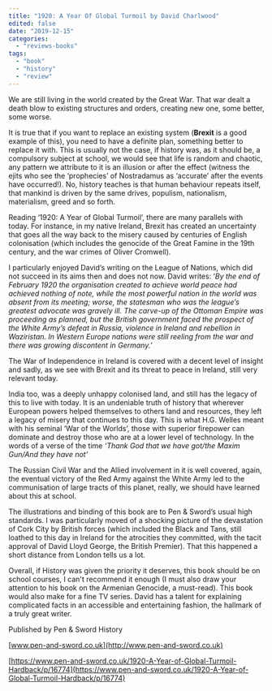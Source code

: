 ```yaml
---
title: "1920: A Year Of Global Turmoil by David Charlwood"
edited: false
date: "2019-12-15"
categories:
  - "reviews-books"
tags:
  - "book"
  - "history"
  - "review"
---
```


We are still living in the world created by the Great War. That war dealt a death blow to existing structures and orders, creating new one, some better, some worse.

It is true that if you want to replace an existing system (**Brexit** is a good example of this), you need to have a definite plan, something better to replace it with. This is usually not the case, if history was, as it should be, a compulsory subject at school, we would see that life is random and chaotic, any pattern we attribute to it is an illusion or after the effect (witness the ejits who see the ‘prophecies’ of Nostradamus as ‘accurate’ after the events have occurred!). No, history teaches is that human behaviour repeats itself, that mankind is driven by the same drives, populism, nationalism, materialism, greed and so forth.

Reading ‘1920: A Year of Global Turmoil’, there are many parallels with today. For instance, in my native Ireland, Brexit has created an uncertainty that goes all the way back to the misery caused by centuries of English colonisation (which includes the genocide of the Great Famine in the 19th century, and the war crimes of Oliver Cromwell).

I particularly enjoyed David’s writing on the League of Nations, which did not succeed in its aims then and does not now. David writes: ‘_By the end of February 1920 the organisation created to achieve world peace had achieved nothing of note, while the most powerful nation in the world was absent from its meeting; worse, the statesman who was the league’s greatest advocate was gravely ill. The carve-up of the Ottoman Empire was proceeding as planned, but the British government faced the prospect of the White Army’s defeat in Russia, violence in Ireland and rebellion in Waziristan. In Western Europe nations were still reeling from the war and there was growing discontent in Germany.’_

The War of Independence in Ireland is covered with a decent level of insight and sadly, as we see with Brexit and its threat to peace in Ireland, still very relevant today.

India too, was a deeply unhappy colonised land, and still has the legacy of this to live with today. It is an undeniable truth of history that wherever European powers helped themselves to others land and resources, they left a legacy of misery that continues to this day. This is what H.G. Welles meant with his seminal ‘War of the Worlds’, those with superior firepower can dominate and destroy those who are at a lower level of technology. In the words of a verse of the time _‘Thank God that we have got/the Maxim Gun/And they have not’_

The Russian Civil War and the Allied involvement in it is well covered, again, the eventual victory of the Red Army against the White Army led to the communisation of large tracts of this planet, really, we should have learned about this at school.

The illustrations and binding of this book are to Pen & Sword’s usual high standards. I was particularly moved of a shocking picture of the devastation of Cork City by British forces (which included the Black and Tans, still loathed to this day in Ireland for the atrocities they committed, with the tacit approval of David Lloyd George, the British Premier). That this happened a short distance from London tells us a lot.

Overall, if History was given the priority it deserves, this book should be on school courses, I can't recommend it enough (I must also draw your attention to his book on the Armenian Genocide, a must-read). This book would also make for a fine TV series. David has a talent for explaining complicated facts in an accessible and entertaining fashion, the hallmark of a truly great writer.

Published by Pen & Sword History

[www.pen-and-sword.co.uk](http://www.pen-and-sword.co.uk)

[https://www.pen-and-sword.co.uk/1920-A-Year-of-Global-Turmoil-Hardback/p/16774](https://www.pen-and-sword.co.uk/1920-A-Year-of-Global-Turmoil-Hardback/p/16774)
